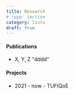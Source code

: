 ```yaml
---
title: Research
# type: section
category: lists
draft: true
---
```

#### Publications 
- X, Y, Z  "dddd" 
#### Projects
- 2021 - now - TUFIQoE